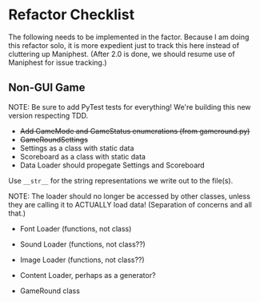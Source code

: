 # Refactor Checklist

The following needs to be implemented in the factor. Because I am
doing this refactor solo, it is more expedient just to track this
here instead of cluttering up Maniphest. (After 2.0 is done, we
should resume use of Maniphest for issue tracking.)

## Non-GUI Game

NOTE: Be sure to add PyTest tests for everything! We're building
this new version respecting TDD.

* ~~Add GameMode and GameStatus enumerations (from gameround.py)~~
* ~~GameRoundSettings~~
* Settings as a class with static data
* Scoreboard as a class with static data
* Data Loader should propegate Settings and Scoreboard

Use `__str__` for the string representations we write out
to the file(s).

NOTE: The loader should no longer be accessed by other classes,
unless they are calling it to ACTUALLY load data! (Separation
of concerns and all that.)

* Font Loader (functions, not class)

* Sound Loader (functions, not class??)

* Image Loader (functions, not class??)

* Content Loader, perhaps as a generator?

* GameRound class

